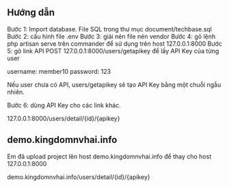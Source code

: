 ## Hướng dẫn

Bước 1: Import database. File SQL trong thư mục document/techbase.sql
Bước 2: cấu hình file .env
Bước 3: giải nén file nén vendor
Bước 4: gõ lệnh php artisan serve trên commander để sử dụng trên host 127.0.0.1:8000
Bước 5: gõ link API POST 127.0.0.1:8000/users/getapikey để lấy API Key của từng user

username: member10
password: 123

Nếu user chưa có API, users/getapikey sẽ tạo API Key bằng một chuỗi ngẫu nhiên.

Bước 6: dùng API Key cho các link khác.

127.0.0.1:8000/users/detail/{id}/{apikey}

## demo.kingdomnvhai.info

Em đã upload project lên host demo.kingdomnvhai.info để thay cho host 127.0.0.1:8000

demo.kingdomnvhai.info/users/detail/{id}/{apikey}

